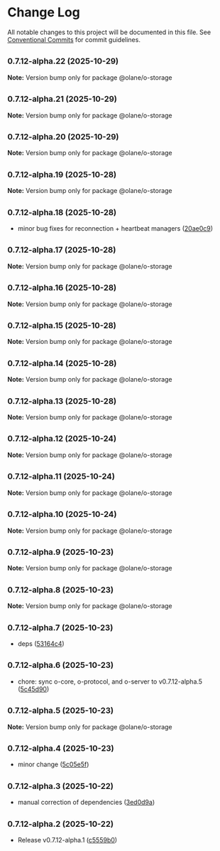 # Change Log

All notable changes to this project will be documented in this file.
See [Conventional Commits](https://conventionalcommits.org) for commit guidelines.

## <small>0.7.12-alpha.22 (2025-10-29)</small>

**Note:** Version bump only for package @olane/o-storage

## <small>0.7.12-alpha.21 (2025-10-29)</small>

**Note:** Version bump only for package @olane/o-storage

## <small>0.7.12-alpha.20 (2025-10-29)</small>

**Note:** Version bump only for package @olane/o-storage

## <small>0.7.12-alpha.19 (2025-10-28)</small>

**Note:** Version bump only for package @olane/o-storage

## <small>0.7.12-alpha.18 (2025-10-28)</small>

- minor bug fixes for reconnection + heartbeat managers ([20ae0c9](https://github.com/olane-labs/olane/commit/20ae0c9))

## <small>0.7.12-alpha.17 (2025-10-28)</small>

**Note:** Version bump only for package @olane/o-storage

## <small>0.7.12-alpha.16 (2025-10-28)</small>

**Note:** Version bump only for package @olane/o-storage

## <small>0.7.12-alpha.15 (2025-10-28)</small>

**Note:** Version bump only for package @olane/o-storage

## <small>0.7.12-alpha.14 (2025-10-28)</small>

**Note:** Version bump only for package @olane/o-storage

## <small>0.7.12-alpha.13 (2025-10-28)</small>

**Note:** Version bump only for package @olane/o-storage

## <small>0.7.12-alpha.12 (2025-10-24)</small>

**Note:** Version bump only for package @olane/o-storage

## <small>0.7.12-alpha.11 (2025-10-24)</small>

**Note:** Version bump only for package @olane/o-storage

## <small>0.7.12-alpha.10 (2025-10-24)</small>

**Note:** Version bump only for package @olane/o-storage

## <small>0.7.12-alpha.9 (2025-10-23)</small>

**Note:** Version bump only for package @olane/o-storage

## <small>0.7.12-alpha.8 (2025-10-23)</small>

**Note:** Version bump only for package @olane/o-storage

## <small>0.7.12-alpha.7 (2025-10-23)</small>

- deps ([53164c4](https://github.com/olane-labs/olane/commit/53164c4))

## <small>0.7.12-alpha.6 (2025-10-23)</small>

- chore: sync o-core, o-protocol, and o-server to v0.7.12-alpha.5 ([5c45d90](https://github.com/olane-labs/olane/commit/5c45d90))

## <small>0.7.12-alpha.5 (2025-10-23)</small>

**Note:** Version bump only for package @olane/o-storage

## <small>0.7.12-alpha.4 (2025-10-23)</small>

- minor change ([5c05e5f](https://github.com/olane-labs/olane/commit/5c05e5f))

## <small>0.7.12-alpha.3 (2025-10-22)</small>

- manual correction of dependencies ([3ed0d9a](https://github.com/olane-labs/olane/commit/3ed0d9a))

## <small>0.7.12-alpha.2 (2025-10-22)</small>

- Release v0.7.12-alpha.1 ([c5559b0](https://github.com/olane-labs/olane/commit/c5559b0))
